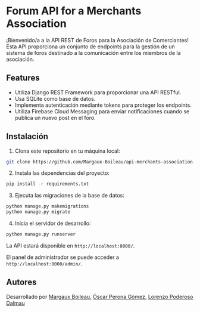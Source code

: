 # Forum API for a Merchants Association

¡Bienvenido/a a la API REST de Foros para la Asociación de Comerciantes! Esta API proporciona un conjunto de endpoints para la gestión de un sistema de foros destinado a la comunicación entre los miembros de la asociación.

## Features

- Utiliza Django REST Framework para proporcionar una API RESTful.
- Usa SQLite como base de datos.
- Implementa autenticación mediante tokens para proteger los endpoints.
- Utiliza Firebase Cloud Messaging para enviar notificaciones cuando se publica un nuevo post en el foro.

## Instalación

1. Clona este repositorio en tu máquina local:

```bash
git clone https://github.com/Margaux-Boileau/api-merchants-association.git
```

2. Instala las dependencias del proyecto:

```bash
pip install -r requirements.txt
```

3. Ejecuta las migraciones de la base de datos:

```bash
python manage.py makemigrations
python manage.py migrate
```

4. Inicia el servidor de desarrollo:

```bash
python manage.py runserver
```

La API estará disponible en `http://localhost:8000/`.  

El panel de administrador se puede acceder a  `http://localhost:8000/admin/`.

## Autores

Desarrollado por [Margaux Boileau](https://github.com/Margaux-Boileau), [Óscar Perona Gómez](https://github.com/peronaOscar), [Lorenzo Poderoso Dalmau](https://github.com/LorenzoDalmaau)
